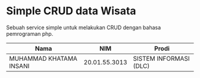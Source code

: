 
# Simple CRUD data Wisata

Sebuah service simple untuk melakukan CRUD dengan bahasa pemrograman php.

| Nama | NIM | Prodi |  
| --- | --- | --- |  
| MUHAMMAD KHATAMA INSANI | 20.01.55.3013 | SISTEM INFORMASI (DLC) |
